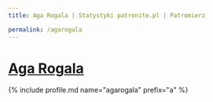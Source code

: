 ```yaml
---
title: Aga Rogala | Statystyki patronite.pl | Patromierz

permalink: /agarogala
---
```


# [Aga Rogala](https://patronite.pl/agarogala)

{% include profile.md name="agarogala" prefix="a" %}
